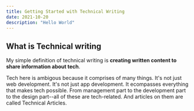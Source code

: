 ```yaml
---
title: Getting Started with Technical Writing
date: 2021-10-20
description: "Hello World"
---
```


## What is Technical writing

My simple definition of technical writing is **creating written content to share information about tech**.

Tech here is ambigous because it comprises of many things. It's not just web development. It's not just app development. It ecompasses everything that makes tech possible. From management part to the development part to the design part--all of these are tech-related. And articles on them are called Technical Articles.
